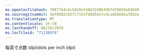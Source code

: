 ```yaml
---
ms.openlocfilehash: 70877b4cbc5810ef48d32d054967d7b050a04640
ms.sourcegitcommit: 5ef0d02cb57c7153fd9d5417cdcad45665af832e
ms.translationtype: MT
ms.contentlocale: zh-CN
ms.lasthandoff: 08/29/2019
ms.locfileid: "71138976"
---
```

<span data-ttu-id="6524b-101">每英寸点数 (dpi)</span><span class="sxs-lookup"><span data-stu-id="6524b-101">dots per inch (dpi)</span></span>